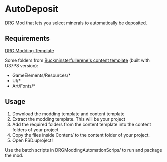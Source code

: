 # AutoDeposit

 DRG Mod that lets you select minerals to automatically be deposited.

 ## Requirements

 [DRG Modding Template](https://github.com/DRG-Modding/FSD-Template)

 Some folders from [Buckminsterfullerene's content template](https://drive.google.com/file/d/1LRNyJ7nmR4IWI54K9VONdjnnNSDEP-tw/view) (built with U37P8 version):
 * GameElements/Resources/*
 * UI/*
 * Art/Fonts/*

## Usage

1. Download the modding template and content template
2. Extract the modding template. This will be your project
3. Add the required folders from the content template into the content folders of your project
4. Copy the files inside Content/ to the content folder of your project.
5. Open FSD.uproject!

Use the batch scripts in DRGModdingAutomationScrips/ to run and package the mod.
